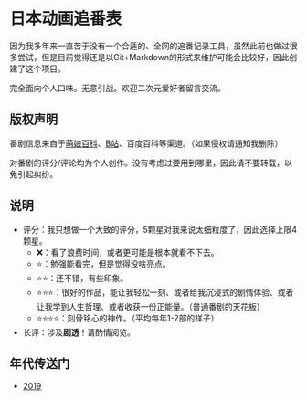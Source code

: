 # 日本动画追番表

因为我多年来一直苦于没有一个合适的、全网的追番记录工具，虽然此前也做过很多尝试，但是目前觉得还是以Git+Markdown的形式来维护可能会比较好，因此创建了这个项目。

完全面向个人口味。无意引战。欢迎二次元爱好者留言交流。

## 版权声明

番剧信息来自于[萌娘百科](https://zh.moegirl.org/Mainpage)、[B站](https://www.bilibili.com/)、百度百科等渠道。（如果侵权请通知我删除）

对番剧的评分/评论均为个人创作。没有考虑过要用到哪里，因此请不要转载，以免引起纠纷。

## 说明

- 评分：我只想做一个大致的评分，5颗星对我来说太细粒度了，因此选择上限4颗星。
    - ❌：看了浪费时间，或者更可能是根本就看不下去。
    - ⭐：勉强能看完，但是觉得没啥亮点。
    - ⭐⭐：还不错，有些印象。
    - ⭐⭐⭐：很好的作品，能让我轻松一刻、或者给我沉浸式的剧情体验、或者让我学到人生哲理、或者收获一份正能量。（普通番剧的天花板）
    - ⭐⭐⭐⭐：刻骨铭心的神作。（平均每年1-2部的样子）
- 长评：涉及**剧透**！请酌情阅览。

## 年代传送门

- [2019](/posts/2019.md)
